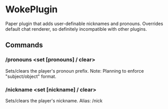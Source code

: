 # WokePlugin
Paper plugin that adds user-definable nicknames and pronouns. Overrides default chat renderer, so definitely incompatible with other plugins.

## Commands
### /pronouns <set [pronouns] / clear>
Sets/clears the player's pronoun prefix.
Note: Planning to enforce "subject/object" format.
### /nickname <set [nickname] / clear>
Sets/clears the player's nickname.
Alias: /nick
